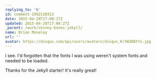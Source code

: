 ```yaml
---
replying_to: '6'
id: comment-1992110313
date: 2015-04-28T17:08:27Z
updated: 2015-04-28T17:08:27Z
_parent: /work/skinny-bones-jekyll/
name: Brian Moseley
url: ''
avatar: https://disqus.com/api/users/avatars/disqus_Kr3WZABtYx.jpg
---
```


I see. I'd forgotten that the fonts I was using weren't system fonts and needed
to be loaded.

Thanks for the Jekyll starter! It's really great!
